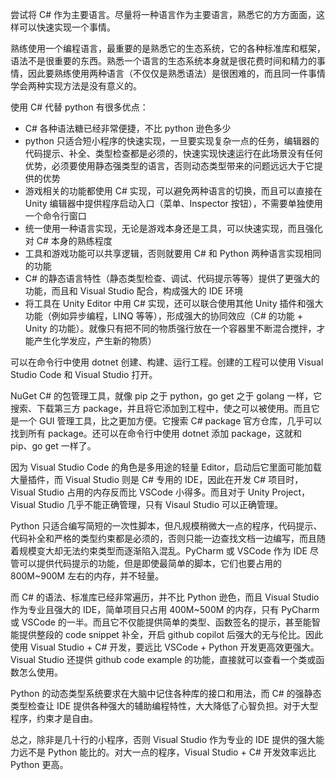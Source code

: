 尝试将 C# 作为主要语言。尽量将一种语言作为主要语言，熟悉它的方方面面，这样可以快速实现一个事情。

熟练使用一个编程语言，最重要的是熟悉它的生态系统，它的各种标准库和框架，语法不是很重要的东西。熟悉一个语言的生态系统本身就是很花费时间和精力的事情，因此要熟练使用两种语言（不仅仅是熟悉语法）是很困难的，而且同一件事情学会两种实现方法是没有意义的。

使用 C# 代替 python 有很多优点：

- C# 各种语法糖已经非常便捷，不比 python 逊色多少
- python 只适合短小程序的快速实现，一旦要实现复杂一点的任务，编辑器的代码提示、补全、类型检查都是必须的，快速实现快速运行在此场景没有任何优势，必须要使用静态强类型的语言，否则动态类型带来的问题远远大于它提供的优势
- 游戏相关的功能都使用 C# 实现，可以避免两种语言的切换，而且可以直接在 Unity 编辑器中提供程序启动入口（菜单、Inspector 按钮），不需要单独使用一个命令行窗口
- 统一使用一种语言实现，无论是游戏本身还是工具，可以快速实现，而且强化对 C# 本身的熟练程度
- 工具和游戏功能可以共享逻辑，否则就要用 C# 和 Python 两种语言实现相同的功能
- C# 的静态语言特性（静态类型检查、调试、代码提示等等）提供了更强大的功能，而且和 Visual Studio 配合，构成强大的 IDE 环境
- 将工具在 Unity Editor 中用 C# 实现，还可以联合使用其他 Unity 插件和强大功能（例如异步编程，LINQ 等等），形成强大的协同效应（C# 的功能 + Unity 的功能）。就像只有把不同的物质强行放在一个容器里不断混合搅拌，才能产生化学发应，产生新的物质）

可以在命令行中使用 dotnet 创建、构建、运行工程。创建的工程可以使用 Visual Studio Code 和 Visual Studio 打开。

NuGet C# 的包管理工具，就像 pip 之于 python，go get 之于 golang 一样，它搜索、下载第三方 package，并且将它添加到工程中，使之可以被使用。而且它是一个 GUI 管理工具，比之更加方便。它搜索 C# package 官方仓库，几乎可以找到所有 package。还可以在命令行中使用 dotnet 添加 package，这就和 pip、go get 一样了。

因为 Visual Studio Code 的角色是多用途的轻量 Editor，启动后它里面可能加载大量插件，而 Visual Studio 则是 C# 专用的 IDE，因此在开发 C# 项目时，Visual Studio 占用的内存反而比 VSCode 小得多。而且对于 Unity Project，Visual Studio 几乎不能正确管理，只有 Visaul Studio 可以正确管理。

Python 只适合编写简短的一次性脚本，但凡规模稍微大一点的程序，代码提示、代码补全和严格的类型约束都是必须的，否则只能一边查找文档一边编写，而且随着规模变大却无法约束类型而逐渐陷入混乱。PyCharm 或 VSCode 作为 IDE 尽管可以提供代码提示的功能，但是即使最简单的脚本，它们也要占用的 800M~900M 左右的内存，并不轻量。

而 C# 的语法、标准库已经非常遍历，并不比 Python 逊色，而且 Visual Studio 作为专业且强大的 IDE，简单项目只占用 400M~500M 的内存，只有 PyCharm 或 VSCode 的一半。而且它不仅能提供简单的类型、函数签名的提示，甚至能智能提供整段的 code snippet 补全，开启 github copilot 后强大的无与伦比。因此使用 Visual Studio + C# 开发，要远比 VSCode + Python 开发更高效更强大。Visual Studio 还提供 github code example 的功能，直接就可以查看一个类或函数怎么使用。

Python 的动态类型系统要求在大脑中记住各种库的接口和用法，而 C# 的强静态类型检查让 IDE 提供各种强大的辅助编程特性，大大降低了心智负担。对于大型程序，约束才是自由。

总之，除非是几十行的小程序，否则 Visual Studio 作为专业的 IDE 提供的强大能力远不是 Python 能比的。对大一点的程序，Visual Studio + C# 开发效率远比 Python 更高。

